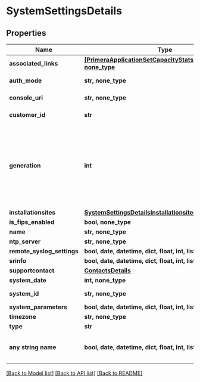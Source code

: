 # SystemSettingsDetails


## Properties
Name | Type | Description | Notes
------------ | ------------- | ------------- | -------------
**associated_links** | [**[PrimeraApplicationSetCapacityStatsAssociatedLinks], none_type**](PrimeraApplicationSetCapacityStatsAssociatedLinks.md) | Associated Links Details | [optional] 
**auth_mode** | **str, none_type** | Password Authentication Mode | [optional] 
**console_uri** | **str, none_type** | consoleUri for detailed storage object  | [optional] 
**customer_id** | **str** | The customer application identifier | [optional] 
**generation** | **int** | A monotonically increasing value. This value updates when the resource is updated and can be used as a short way to determine if a resource has changed or which of two different copies of a resource is more up to date. | [optional] 
**installationsites** | [**SystemSettingsDetailsInstallationsites**](SystemSettingsDetailsInstallationsites.md) |  | [optional] 
**is_fips_enabled** | **bool, none_type** | Apply FIPS Standard | [optional] 
**name** | **str, none_type** | system name | [optional] 
**ntp_server** | **str, none_type** | ntp server | [optional] 
**remote_syslog_settings** | **bool, date, datetime, dict, float, int, list, str, none_type** |  | [optional] 
**srinfo** | **bool, date, datetime, dict, float, int, list, str, none_type** |  | [optional] 
**supportcontact** | [**ContactsDetails**](ContactsDetails.md) |  | [optional] 
**system_date** | **int, none_type** | system date time | [optional] 
**system_id** | **str, none_type** | SystemId/serialNumber of the array. | [optional] 
**system_parameters** | **bool, date, datetime, dict, float, int, list, str, none_type** |  | [optional] 
**timezone** | **str, none_type** | system time zone | [optional] 
**type** | **str** | The type of resource. | [optional] 
**any string name** | **bool, date, datetime, dict, float, int, list, str, none_type** | any string name can be used but the value must be the correct type | [optional]

[[Back to Model list]](../README.md#documentation-for-models) [[Back to API list]](../README.md#documentation-for-api-endpoints) [[Back to README]](../README.md)


